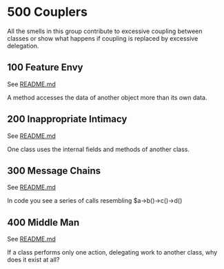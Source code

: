 # 500 Couplers
All the smells in this group contribute to excessive coupling between classes or show what happens if coupling is replaced by excessive delegation.

## 100 Feature Envy

See [README.md](./100/README.md)

A method accesses the data of another object more than its own data.

## 200 Inappropriate Intimacy

See [README.md](./200/README.md)

One class uses the internal fields and methods of another class.

## 300 Message Chains

See [README.md](./300/README.md)

In code you see a series of calls resembling $a->b()->c()->d()

## 400 Middle Man

See [README.md](./400/README.md)

If a class performs only one action, delegating work to another class, why does it exist at all?

